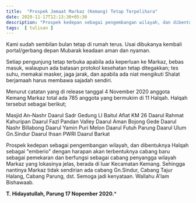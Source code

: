 ```yaml
---
title:  "Prospek Jemaat Markaz (Kemang) Tetap Terpelihara"
date: 2020-11-17T12:13:30+05:30
description: "Prospek kedepan sebagai pengembangan wilayah, dan dibentuknya Halqah sebagai 'emberio' dengan harapan akan terbentuknya cabang baru sebagai pemekaran dan berfungsi sebagai cabang penyangga wilayah Markaz yang lokasinya jelas, berada di luar Kecamatan Kemang. Sehingga nantinya Markaz tidak sendirian ada cabang Gn.Sindur, Cabang Tajur Halang, Cabang Parung, dst. Semoga jadi kenyataan.  Wallahu A'lam Bishawaab.   " 
tags:  [ tulisan ]
---
```

Kami sudah sembilan bulan tetap di rumah terus. Usai dibukanya kembali portal/gerbang depan Mubarak keadaan aman dan nyaman.

Setiap pengunjung tetap terbuka apabila ada keperluan ke Markaz, bebas masuk, walaupun ada batasan protokol kesehatan tetap ditegakkan; tes suhu, memakai masker, jaga jarak, dan apabila ada niat mengikuti Shalat berjamaah harus membawa sajadah sendiri. 

Menurut catatan yang di release tanggal 4 November 2020 anggota Kemang Markaz total ada 785 anggota yang bermukim di 11 Halqah. Halqah tersebut sebagai berikut;

Masjid An-Nashr Daarul Sadr
Gedung LI Baitul Afiat
KM 26 Daarul Rahmat
Kahuripan Daarul Fazl
Pandan Valley Daarul Aman
Bojong Gede Daarul Nashr
Billabong Daarul Yamin
Puri Melon Daarul Futuh
Parung Daarul Ulum
Gn.Sindur Daarul Ihsan
PWRI Daarul Barkat

Prospek kedepan sebagai pengembangan wilayah, dan dibentuknya Halqah sebagai "emberio" dengan harapan akan terbentuknya cabang baru sebagai pemekaran dan berfungsi sebagai cabang penyangga wilayah Markaz yang lokasinya jelas, berada di luar Kecamatan Kemang. Sehingga nantinya Markaz tidak sendirian ada cabang Gn.Sindur, Cabang Tajur Halang, Cabang Parung, dst. Semoga jadi kenyataan.  Wallahu A'lam Bishawaab.  


**T. Hidayatullah, Parung 17 Nopember  2020.***


